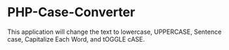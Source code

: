 # PHP-Case-Converter

This application will change the text to lowercase, UPPERCASE, Sentence case, Capitalize Each Word, and tOGGLE cASE. 
